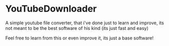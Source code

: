 # YouTubeDownloader
A simple youtube file converter, that i've done just to learn and improve, its not meant to be the best software of his kind (its just fast and easy)

Feel free to learn from this or even improve it, its just a base software!
